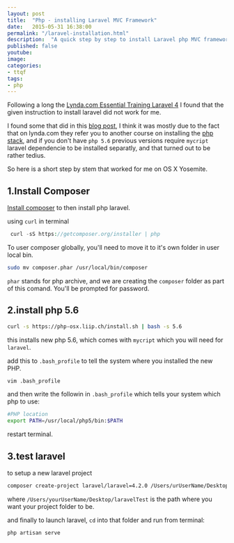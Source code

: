 ```yaml
---
layout: post
title:  "Php - installing Laravel MVC Framework"
date:   2015-05-31 16:38:00
permalink: "/laravel-installation.html"
description:  "A quick step by step to install Laravel php MVC framework"
published: false
youtube: 
image: 
categories: 
- ttqf
tags:
- php
---
```


Following a long the [Lynda.com Essential Training Laravel 4][Lynda.com Essential Training Laravel 4] I found that the given instruction to install laravel did not work for me.

I found some that did in this [blog post](https://jacurtis.com/easily-install-mcrypt-php-mavericks-yosemite/), I think it was mostly due to the fact that on lynda.com they refer you to another course on installing the [php stack][php stack], and if you don't have `php 5.6` previous versions require `mycript` laravel dependencie to be installed separatly, and that turned out to be rather tedius.

So here is a short step by stem that worked for me on OS X Yosemite.

## 1.Install Composer

[Install composer](https://getcomposer.org/download/) to then install php laravel.

 using `curl` in terminal

```php
 curl -sS https://getcomposer.org/installer | php
```

To user composer globally,  you'll need to move it to it's own folder in user local bin.

```bash
sudo mv composer.phar /usr/local/bin/composer
```

`phar` stands for php archive, and we are creating the `composer` folder as part of this comand. You'll be prompted for password.

## 2.install php 5.6

```bash
curl -s https://php-osx.liip.ch/install.sh | bash -s 5.6
```

this installs new php 5.6, which comes with `mycript` which you will need for `laravel`.

add this to `.bash_profile` to tell the system where you installed the new PHP.

```bash
vim .bash_profile
```

and then write the followin in `.bash_profile` which tells your system which php to use:

```bash
#PHP location
export PATH=/usr/local/php5/bin:$PATH
```

restart terminal.



## 3.test laravel

to setup a new laravel project

```bash
composer create-project laravel/laravel=4.2.0 /Users/urUserName/Desktop/laravelTest --prefer-dist
```

where `/Users/yourUserName/Desktop/laravelTest` is the path where you want your project folder to be.

and finally to launch laravel, `cd` into that folder and run from terminal:

```bash
php artisan serve
```

<!-- links -->

[php stack]:https://www.lynda.com/MySQL-tutorials/PHP-MySQL-Essential-Training/119003-2.html
[Lynda.com Essential Training Laravel 4]:https://www.google.it/url?sa=t&rct=j&q=&esrc=s&source=web&cd=1&cad=rja&uact=8&ved=0CCIQFjAA&url=http%3A%2F%2Fwww.lynda.com%2FLaravel-tutorials%2FLaravel-4-Essential-Training%2F181242-2.html&ei=OzVrVdKHKIizswGCwYKIAQ&usg=AFQjCNGFzx8u1HwwxAGHDAg3NxBFAnrW_w&bvm=bv.94455598,d.bGg 

